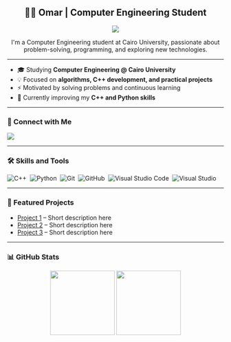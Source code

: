 <h2 align="center">
  👨‍💻 Omar | Computer Engineering Student
</h2>

<p align="center">
  <a href="https://github.com/enginmann">
    <img src="https://readme-typing-svg.herokuapp.com/?lines=Problem%20Solver;Passionate%20Learner;Building%20Cool%20Projects&font=Fira%20Code&center=true&width=500&height=45&color=4CAF50&vCenter=true&size=22">
  </a>
</p> 

<p align="center">
  I'm a Computer Engineering student at Cairo University, passionate about problem-solving, programming, and exploring new technologies.  
</p>

---

- 🎓 Studying **Computer Engineering @ Cairo University**  
- 💡 Focused on **algorithms, C++ development, and practical projects**  
- ⚡ Motivated by solving problems and continuous learning  
- 🌱 Currently improving my **C++ and Python skills**  

---

### 🔗 Connect with Me
<a href="https://linkedin.com/in/YOUR-LINKEDIN" target="_blank"><img src="https://img.shields.io/badge/-Omar-0077B5?style=for-the-badge&logo=Linkedin&logoColor=white"/></a>

---

### 🛠 Skills and Tools
![C++](https://img.shields.io/badge/-C++-05122A?style=flat&logo=C++)&nbsp;
![Python](https://img.shields.io/badge/-Python-05122A?style=flat&logo=python)&nbsp;
![Git](https://img.shields.io/badge/-Git-05122A?style=flat&logo=git)&nbsp;
![GitHub](https://img.shields.io/badge/-GitHub-05122A?style=flat&logo=github)&nbsp;
![Visual Studio Code](https://img.shields.io/badge/-VS%20Code-05122A?style=flat&logo=visual-studio-code&logoColor=007ACC)&nbsp;
![Visual Studio](https://img.shields.io/badge/-Visual%20Studio-05122A?style=flat&logo=visual-studio&logoColor=5C2D91)&nbsp;

---

### 📂 Featured Projects
- [Project 1](https://github.com/) – Short description here  
- [Project 2](https://github.com/) – Short description here  
- [Project 3](https://github.com/) – Short description here  

---

### 📊 GitHub Stats
<p align="center">
  <img src="https://github-readme-stats.vercel.app/api?username=enginmann&show_icons=true&theme=radical" height="150"/> 
  <img src="https://github-readme-stats.vercel.app/api/top-langs/?username=enginmann&layout=compact&theme=radical" height="150"/>
</p>
